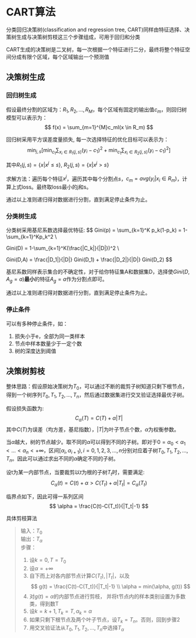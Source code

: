 # CART算法

分类回归决策树(classification and regression tree, CART)同样由特征选择、决策树生成与决策树剪枝这三个步骤组成，可用于回归和分类

CART生成的决策树是二叉树，每一次根据一个特征进行二分，最终将整个特征空间分成有限个区域，每个区域输出一个预测值

## 决策树生成

### 回归树生成

假设最终分割的区域为：$R_1, R_2,...,R_M$，每个区域有固定的输出值$c_m$，则回归树模型可以表示为：
$$
f(x) = \sum_{m=1}^{M}c_mI(x \in R_m)
$$

回归树采用平方误差度量损失, 每一次选择特征的优化目标可以表示为：
$$
\min_{j,s} \left[ \min_{c_1} \sum_{x_i \in R_1(j,s)} (y_i-c_1)^2 +  \min_{c_1} \sum_{x_i \in R_2(j,s)} (y_i-c_1)^2 \right]
$$

其中$R_1(j,s) = \{x| x^{j} \le s\}$, $R_2(j,s) = \{x| x^{j} > s\}$

求解方法：遍历每个特征$x^j$，遍历其中每个分割点$s$，$c_m = avg(y_i | x_i \in R_m)$，计算上式loss。最终取loss最小的j和s。

通过以上准则递归得对数据进行分割，直到满足停止条件为止。

### 分类树生成

分类树采用基尼系数选择最优特征:
$$
Gini(p) = \sum_{k=1}^K p_k(1-p_k) = 1-\sum_{k=1}^Kp_k^2 \\

Gini(D) = 1-\sum_{k=1}^K(\frac{|C_k|}{|D|})^2 \\

Gini(D,A) = \frac{|D_1|}{|D|} Gini(D_1) + \frac{|D_2|}{|D|} Gini(D_2)
$$

基尼系数同样表示集合的不确定性，对于给你特征集A和数据集D，选择使$Gini(D,A_g=a)$**最小**的特征$A_g=a$作为分割点即可。


通过以上准则递归得对数据进行分割，直到满足停止条件为止。


### 停止条件

可以有多种停止条件，如：
1. 损失小于e，全部为同一类样本
2. 节点中样本数量少于一定个数
3. 树的深度达到阈值


## 决策树剪枝

整体思路：假设原始决策树为$T_0$，可以通过不断的裁剪子树知道只剩下根节点，得到一个树序列$T_0, T_1, T_2,..., T_n$，然后通过数据集进行交叉验证选择最优子树。

假设损失函数为:
$$
C_\alpha(T) = C(T) + \alpha|T|
$$
其中$C(T)$为误差（均方差，基尼指数），$|T|$为叶子节点个数，$\alpha$为权衡参数。

当$\alpha$越大，树的节点越少。取不同的$\alpha$可以得到不同的子树。即对于$0=\alpha_0<\alpha_1<...<\alpha_n<+\infty$，区间$[\alpha_i,\alpha_{i+1}), i = 0,1,2,3,...,n$分别对应着子树$T_0, T_1, T_2,..., T_n$。因此可以通过求出不同的$\alpha$确定不同的子树。

设t为某一内部节点，当要裁剪以$t$为根的子树$T_{t}$时，需要满足:
$$
C_{\alpha}(t) = C(t)+\alpha > C(T_t)+\alpha|T_t| = C_{\alpha}(T_t)
$$

临界点如下，因此可得一系列区间
$$
\alpha = \frac{C(t)-C(T_t)}{|T_t|-1}
$$

具体剪枝算法
> 输入：$T_0$ \
> 输出：$T_{\alpha}$ \
> 步骤：
> 1. 设$k = 0, T = T_0$
> 2. 设$\alpha = +\infty$
> 3. 自下而上对各内部节点计算$C(T_{t}), |T_t|$，以及
>  $$
    g(t) = \frac{C(t)-C(T_t)}{|T_t|-1} \\
    \alpha = min(\alpha, g(t))
>  $$
> 4. 对$g(t) = \alpha$的内部节点进行剪枝， 并将t节点内的样本类别设置为多数类，得到数T
> 5. 设$k = k+1, T_k = T, \alpha_k = \alpha$
> 6. 如果只剩下根节点及两个叶子节点，设$T_k = T_n$。否则，回到步骤2
> 7. 用交叉验证法从$T_0, T_1, T_2, ..., T_n$中选择$T_{\alpha}$


